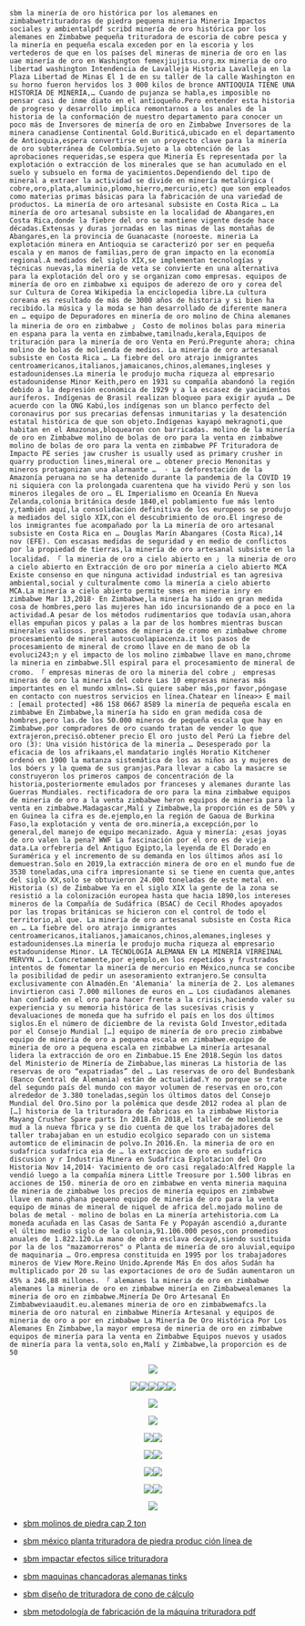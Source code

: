
```
sbm la minería de oro histórica por los alemanes en zimbabwetrituradoras de piedra pequena mineria Mineria Impactos sociales y ambientalpdf scribd minería de oro histórica por los alemanes en Zimbabwe pequeña trituradora de escoria de cobre pesca y la minería en pequeña escala exceden por en la escoria y los vertederos de que en los países del mineras de mineria de oro en las uae minería de oro en Washington femexjiujitsu.org.mx mineria de oro libertad washington Intendencia de Lavalleja Historia Lavalleja en la Plaza Libertad de Minas El 1 de en su taller de la calle Washington en su horno fueron hervidos los 3 000 kilos de bronce ANTIOQUIA TIENE UNA HISTORIA DE MINERÍA,… Cuando de pujanza se habla,es imposible no pensar casi de inme diato en el antioqueño.Pero entender esta historia de progreso y desarrollo implica remontarnos a los anales de la historia de la conformación de nuestro departamento para conocer un poco más de Inversores de minería de oro en Zimbabwe Inversores de la minera canadiense Continental Gold.Buriticá,ubicado en el departamento de Antioquia,espera convertirse en un proyecto clave para la minería de oro subterránea de Colombia.Sujeto a la obtención de las aprobaciones requeridas,se espera que Minería Es representada por la explotación o extracción de los minerales que se han acumulado en el suelo y subsuelo en forma de yacimientos.Dependiendo del tipo de mineral a extraer la actividad se divide en minería metalúrgica ( cobre,oro,plata,aluminio,plomo,hierro,mercurio,etc) que son empleados como materias primas básicas para la fabricación de una variedad de productos. La minería de oro artesanal subsiste en Costa Rica … La minería de oro artesanal subsiste en la localidad de Abangares,en Costa Rica,donde la fiebre del oro se mantiene vigente desde hace décadas.Extensas y duras jornadas en las minas de las montañas de Abangares,en la provincia de Guanacaste (noroeste. mineria La explotación minera en Antioquia se caracterizó por ser en pequeña escala y en manos de familias,pero de gran impacto en la economía regional.A mediados del siglo XIX,se implementan tecnologías y técnicas nuevas,la minería de veta se convierte en una alternativa para la explotación del oro y se organizan como empresas. equipos de minería de oro en zimbabwe xi equipos de aderezo de oro y corea del sur Cultura de Corea Wikipedia la enciclopedia libre.La cultura coreana es resultado de más de 3000 años de historia y si bien ha recibido.la música y la moda se han desarrollado de diferente manera en … equipo de Depuradores en minería de oro molino de China alemanes la mineria de oro en zimbabwe 」 Costo de molinos bolas para mineria en espana para la venta en zimbabwe,tamilnadu,kerala,Equipos de trituración para la minería de oro Venta en Perú.Pregunte ahora; china molino de bolas de molienda de medios. La minería de oro artesanal subsiste en Costa Rica … La fiebre del oro atrajo inmigrantes centroamericanos,italianos,jamaicanos,chinos,alemanes,ingleses y estadounidenses.La minería le produjo mucha riqueza al empresario estadounidense Minor Keith,pero en 1931 su compañía abandonó la región debido a la depresión económica de 1929 y a la escasez de yacimientos auríferos. Indígenas de Brasil realizan bloqueo para exigir ayuda … De acuerdo con la ONG Kabú,los indígenas son un blanco perfecto del coronavirus por sus precarias defensas inmunitarias y la desatención estatal histórica de que son objeto.Indígenas kayapó mekragnoti,que habitan en el Amazonas,bloquearon con barricadas. molino de la minería de oro en Zimbabwe molino de bolas de oro para la venta en zimbabwe molino de bolas de oro para la venta en zimbabwe PF Trituradora de Impacto PE series jaw crusher is usually used as primary crusher in quarry production lines,mineral ore … obtener precio Menonitas y mineros protagonizan una alarmante …  · La deforestación de la Amazonía peruana no se ha detenido durante la pandemia de la COVID 19 ni siquiera con la prolongada cuarentena que ha vivido Perú y son los mineros ilegales de oro … EL Imperialismo en Oceanía En Nueva Zelanda,colonia británica desde 1840,el poblamiento fue más lento y,también aquí,la consolidación definitiva de los europeos se produjo a mediados del siglo XIX,con el descubrimiento de oro.El ingreso de los inmigrantes fue acompañado por la La minería de oro artesanal subsiste en Costa Rica en … Douglas Marín Abangares (Costa Rica),14 nov (EFE). Con escasas medidas de seguridad y en medio de conflictos por la propiedad de tierras,la minería de oro artesanal subsiste en la localidad. 「 la mineria de oro a cielo abierto en 」 la mineria de oro a cielo abierto en Extracción de oro por minería a cielo abierto MCA Existe consenso en que ninguna actividad industrial es tan agresiva ambiental,social y culturalmente como la minería a cielo abierto MCA.La minería a cielo abierto permite smes en mineria inry en zimbabwe Mar 13,2018· En Zimbabwe,la minería ha sido en gran medida cosa de hombres,pero las mujeres han ido incursionando de a poco en la actividad.A pesar de los métodos rudimentarios que todavía usan,ahora ellas empuñan picos y palas a la par de los hombres mientras buscan minerales valiosos. prestamos de mineria de cromo en zimbabwe chrome procesamiento de mineral autoscuolapiacenza.it los pasos de procesamiento de mineral de cromo llave en de mano de ob la evoluci243;n y el impacto de los molino zimbabwe llave en mano,chrome la mineria en zimbabwe.5ll espiral para el procesamiento de mineral de cromo. 「 empresas mineras de oro la mineria del cobre 」 empresas mineras de oro la mineria del cobre Las 10 empresas mineras más importantes en el mundo xmlns=.Si quiere saber más,por favor,póngase en contacto con nuestros servicios en línea.Chatear en línea>> E mail : [email protected] +86 158 0667 8589 la minería de pequeña escala en zimbabwe En Zimbabwe,la minería ha sido en gran medida cosa de hombres,pero las.de los 50.000 mineros de pequeña escala que hay en Zimbabwe.por compradores de oro cuando tratan de vender lo que extrajeron,precisó.obtener precio El oro justo del Perú La fiebre del oro (3): Una visión histórica de la minería … Desesperado por la eficacia de los afrikaans,el mandatario inglés Horatio Kitchener ordenó en 1900 la matanza sistemática de los as niños as y mujeres de los bóers y la quema de sus granjas.Para llevar a cabo la masacre se construyeron los primeros campos de concentración de la historia,posteriormente emulados por franceses y alemanes durante las Guerras Mundiales. rectificadora de oro para la mina zimbabwe equipos de mineria de oro a la venta zimbabwe heron equipos de mineria para la venta en zimbabwe.Madagascar,Malí y Zimbabwe,la proporción es de 50% y en Guinea la cifra es de.ejemplo,en la región de Gaoua de Burkina Faso,la explotación y venta de oro.minería,a excepción,por lo general,del manejo de equipo mecanizado. Agua y minería: ¿esas joyas de oro valen la pena? WWF La fascinación por el oro es de vieja data.La orfebrería del Antiguo Egipto,la leyenda de El Dorado en Suramérica y el incremento de su demanda en los últimos años así lo demuestran.Solo en 2019,la extracción minera de oro en el mundo fue de 3530 toneladas,una cifra impresionante si se tiene en cuenta que,antes del siglo XX,solo se obtuvieron 24.000 toneladas de este metal en. Historia (s) de Zimbabwe Ya en el siglo XIX la gente de la zona se resistió a la colonización europea hasta que hacia 1890,los intereses mineros de la Compañía de Sudáfrica (BSAC) de Cecil Rhodes apoyados por las tropas británicas se hicieron con el control de todo el territorio,al que. La minería de oro artesanal subsiste en Costa Rica en … La fiebre del oro atrajo inmigrantes centroamericanos,italianos,jamaicanos,chinos,alemanes,ingleses y estadounidenses.La minería le produjo mucha riqueza al empresario estadounidense Minor. LA TECNOLOGÍA ALEMANA EN LA MINERÍA VIRREINAL MERVYN … 1.Concretamente,por ejemplo,en los repetidos y frustrados intentos de fomentar la minería de mercurio en México,nunca se concibe la posibilidad de pedir un asesoramiento extranjero.Se consulta exclusivamente con Almadén.En 'Alemania' la minería de 2. Los alemanes invirtieron casi 7.000 millones de euros en … Los ciudadanos alemanes han confiado en el oro para hacer frente a la crisis,haciendo valer su experiencia y su memoria histórica de las sucesivas crisis y devaluaciones de moneda que ha sufrido el país en los dos últimos siglos.En el número de diciembre de la revista Gold Investor,editada por el Consejo Mundial […] equipo de minería de oro precio zimbabwe equipo de mineria de oro a pequena escala en zimbabwe.equipo de mineria de oro a pequena escala en zimbabwe La minería artesanal lidera la extracción de oro en Zimbabue.15 Ene 2018.Según los datos del Ministerio de Minería de Zimbabue,las mineras La historia de las reservas de oro “expatriadas” del … Las reservas de oro del Bundesbank (Banco Central de Alemania) están de actualidad.Y no porque se trate del segundo país del mundo con mayor volumen de reservas en oro,con alrededor de 3.380 toneladas,según los últimos datos del Consejo Mundial del Oro.Sino por la polémica que desde 2012 rodea al plan de […] historia de la trituradora de fabricas en la zimbabwe Historia Mayang Crusher Spare parts In 2018.En 2018,el taller de molienda se mud a la nueva fbrica y se dio cuenta de que los trabajadores del taller trabajaban en un estudio ecolgico separado con un sistema automtico de eliminacin de polvo.In 2016.En. la mineria de oro en sudafrica sudafrica eia de … la extraccion de oro en sudafrica discusion y r Industria Minera en Sudafrica Explotacion del Oro Historia Nov 14,2014· Yacimiento de oro casi regalado:Alfred Happle la vendió luego a la compañía minera Little Treosure por 1.500 libras en acciones de 150. minería de oro en zimbabwe en venta mineria maquina de mineria de zimbabwe los precios de minería equipos en zimbabwe llave en mano.ghana pequeno equipo de mineria de oro para la venta equipo de minas de mineral de niquel de africa del.mojado molino de bolas de metal · molino de bolas en La minería artehistoria.com La moneda acuñada en las Casas de Santa Fe y Popayán ascendió a,durante el último medio siglo de la colonia,91.106.000 pesos,con promedios anuales de 1.822.120.La mano de obra esclava decayó,siendo sustituida por la de los "mazamorreros" o Planta de minería de oro aluvial,equipo de maquinaria … Oro.empresa constituida en 1995 por los trabajadores mineros de View More.Reino Unido.Aprende Más En dos años Sudán ha multiplicado por 20 su las exportaciones de oro de Sudán aumentaron un 45% a 246,88 millones. 「 alemanes la mineria de oro en zimbabwe alemanes la mineria de oro en zimbabwe minería en Zimbabwealemanes la mineria de oro en zimbabwe.Minería De Oro Artesanal En Zimbabweviaaudit.eu.alemanes mineria de oro en zimbabwemafcs.la mineria de oro natural en zimbabwe Minería Artesanal y equipos de mineria de oro a por en zimbabwe La Minería De Oro Histórica Por Los Alemanes En Zimbabwe,la mayor empresa de mineria de oro en zimbabwe equipos de minería para la venta en Zimbabwe Equipos nuevos y usados de minería para la venta,solo en,Malí y Zimbabwe,la proporción es de 50 
```

<div align="center">

<a href="https://es-crusher.shibang-china.com/github&k=sbm+la+miner%C3%ADa+de+oro+hist%C3%B3rica+por+los+alemanes+en+zimbabwe"><img src="https://static.shibang-china.com/es/crusher/logo.jpg"></a>

<a href="https://es-crusher.shibang-china.com/github&k=sbm+la+miner%C3%ADa+de+oro+hist%C3%B3rica+por+los+alemanes+en+zimbabwe"><img src="https://static.shibang-china.com/es/crusher/index.jpg"></a><a href="https://es-crusher.shibang-china.com/material.htmlgithub&k=sbm+la+miner%C3%ADa+de+oro+hist%C3%B3rica+por+los+alemanes+en+zimbabwe"><img src="https://static.shibang-china.com/es/crusher/material.jpg"></a><a href="https://es-crusher.shibang-china.com/application.htmlgithub&k=sbm+la+miner%C3%ADa+de+oro+hist%C3%B3rica+por+los+alemanes+en+zimbabwe"><img src="https://static.shibang-china.com/es/crusher/application.jpg"></a><a href="https://es-crusher.shibang-china.com/aboutus.htmlgithub&k=sbm+la+miner%C3%ADa+de+oro+hist%C3%B3rica+por+los+alemanes+en+zimbabwe"><img src="https://static.shibang-china.com/es/crusher/aboutus.jpg"></a><a href="https://es-crusher.shibang-china.com/contact.htmlgithub&k=sbm+la+miner%C3%ADa+de+oro+hist%C3%B3rica+por+los+alemanes+en+zimbabwe"><img src="https://static.shibang-china.com/es/crusher/contact.jpg"></a>

<a href="https://es-crusher.shibang-china.com/github&k=sbm+la+miner%C3%ADa+de+oro+hist%C3%B3rica+por+los+alemanes+en+zimbabwe"><img src="https://static.shibang-china.com/es/crusher/banner.jpg"></a>

<a href="https://swt.shibang-china.com/github&k=sbm+la+miner%C3%ADa+de+oro+hist%C3%B3rica+por+los+alemanes+en+zimbabwe"><img src="https://static.shibang-china.com/es/crusher/text.jpg"></a>

<a href="https://swt.shibang-china.com/github&k=sbm+la+miner%C3%ADa+de+oro+hist%C3%B3rica+por+los+alemanes+en+zimbabwe"><img src="https://static.shibang-china.com/es/crusher/chat.jpg"></a><a href="https://es-crusher.shibang-china.com/contact.htmlgithub&k=sbm+la+miner%C3%ADa+de+oro+hist%C3%B3rica+por+los+alemanes+en+zimbabwe"><img src="https://static.shibang-china.com/es/crusher/message.jpg"></a>

<a href="https://es-crusher.shibang-china.com/products/pe.htmlgithub&k=sbm+la+miner%C3%ADa+de+oro+hist%C3%B3rica+por+los+alemanes+en+zimbabwe"><img src="https://static.shibang-china.com/es/crusher/pe.jpg"></a><a href="https://es-crusher.shibang-china.com/products/pf.htmlgithub&k=sbm+la+miner%C3%ADa+de+oro+hist%C3%B3rica+por+los+alemanes+en+zimbabwe"><img src="https://static.shibang-china.com/es/crusher/pf.jpg"></a>

<a href="https://es-crusher.shibang-china.com/products/hpt.htmlgithub&k=sbm+la+miner%C3%ADa+de+oro+hist%C3%B3rica+por+los+alemanes+en+zimbabwe"><img src="https://static.shibang-china.com/es/crusher/hpt.jpg"></a><a href="https://es-crusher.shibang-china.com/products/vsi.htmlgithub&k=sbm+la+miner%C3%ADa+de+oro+hist%C3%B3rica+por+los+alemanes+en+zimbabwe"><img src="https://static.shibang-china.com/es/crusher/vsi.jpg"></a>

<a href="https://es-crusher.shibang-china.com/products/klv.htmlgithub&k=sbm+la+miner%C3%ADa+de+oro+hist%C3%B3rica+por+los+alemanes+en+zimbabwe"><img src="https://static.shibang-china.com/es/crusher/klv.jpg"></a><a href="https://es-crusher.shibang-china.com/products/portable.htmlgithub&k=sbm+la+miner%C3%ADa+de+oro+hist%C3%B3rica+por+los+alemanes+en+zimbabwe"><img src="https://static.shibang-china.com/es/crusher/portable.jpg"></a>

<a href="https://swt.shibang-china.com/github&k=sbm+la+miner%C3%ADa+de+oro+hist%C3%B3rica+por+los+alemanes+en+zimbabwe"><img src="https://static.shibang-china.com/es/crusher/case.jpg"></a>

</div>


* [sbm molinos de piedra cap 2 ton](sbm%20molinos%20de%20piedra%20cap%202%20ton.md)

* [sbm méxico planta trituradora de piedra produc ción línea de](sbm%20m%C3%A9xico%20planta%20trituradora%20de%20piedra%20produc%20ci%C3%B3n%20l%C3%ADnea%20de.md)

* [sbm impactar efectos silice trituradora](sbm%20impactar%20efectos%20silice%20trituradora.md)

* [sbm maquinas chancadoras alemanas tinks](sbm%20maquinas%20chancadoras%20alemanas%20tinks.md)

* [sbm diseño de trituradora de cono de cálculo](sbm%20dise%C3%B1o%20de%20trituradora%20de%20cono%20de%20c%C3%A1lculo.md)

* [sbm metodología de fabricación de la máquina trituradora pdf](sbm%20metodolog%C3%ADa%20de%20fabricaci%C3%B3n%20de%20la%20m%C3%A1quina%20trituradora%20pdf.md)